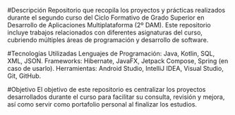 #Descripción
Repositorio que recopila los proyectos y prácticas realizados durante el segundo curso del Ciclo Formativo de Grado Superior en Desarrollo de Aplicaciones Multiplataforma (2º DAM). Este repositorio incluye trabajos relacionados con diferentes asignaturas del curso, cubriendo múltiples áreas de programación y desarrollo de software.

#Tecnologías Utilizadas
Lenguajes de Programación: Java, Kotlin, SQL, XML, JSON.
Frameworks: Hibernate, JavaFX, Jetpack Compose, Spring (en caso de usarlo).
Herramientas: Android Studio, IntelliJ IDEA, Visual Studio, Git, GitHub.

#Objetivo
El objetivo de este repositorio es centralizar los proyectos desarrollados durante el curso para facilitar su consulta, revisión y mejora, así como servir como portafolio personal al finalizar los estudios.



